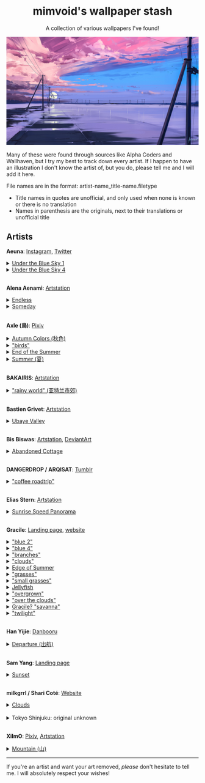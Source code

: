 <h1 align="center">mimvoid's wallpaper stash</h1>
<p align="center">A collection of various wallpapers I've found!</p>

![alena-aenami_endless](wallpapers/alena-aenami_endless.jpg)

Many of these were found through sources like Alpha Coders and Wallhaven, but I try my best to track down every artist. If I happen to have an illustration I don't know the artist of, but you do, please tell me and I will add it here.

File names are in the format: artist-name_title-name.filetype
- Title names in quotes are unofficial, and only used when none is known or there is no translation
- Names in parenthesis are the originals, next to their translations or unofficial title

## Artists

**Aeuna**: [Instagram](https://www.instagram.com/aeuna._/), [Twitter](https://x.com/byAeuna)
<details>
    <summary>
        <a href="https://x.com/byAeuna/status/1667749176443289600/photo/1">Under the Blue Sky 1</a>
    </summary>
    <img src="./wallpapers/aeuna_under-the-blue-sky-1.jpg"/>
</details>

<details>
    <summary>
        <a href="https://x.com/byAeuna/status/1667749176443289600/photo/4">Under the Blue Sky 4</a>
    </summary>
    <img src="./wallpapers/aeuna_under-the-blue-sky-4.jpg"/>
</details>
<br>

**Alena Aenami**: [Artstation](https://www.artstation.com/aenamiart)
<details>
    <summary>
        <a href="https://www.artstation.com/artwork/4bX4eY">Endless</a>
    </summary>
    <img src="./wallpapers/alena-aenami_endless.jpg"/>
</details>

<details>
    <summary>
        <a href="https://www.artstation.com/artwork/Ya4WAb">Someday</a>
    </summary>
    <img src="./wallpapers/alena-aenami_someday.jpg"/>
</details>
<br>

**Axle (鳥)**: [Pixiv](https://www.pixiv.net/en/users/8236670)
<details>
    <summary>
        <a href="https://www.pixiv.net/en/artworks/71328482">Autumn Colors (秋色)</a>
    </summary>
    <img src="./wallpapers/axle_autumn-colors.jpg"/>
</details>

<details>
    <summary>
        <a href="https://www.pixiv.net/en/artworks/97618640">"birds"</a>
    </summary>
    <img src="./wallpapers/axle_birds.jpg"/>
</details>

<details>
    <summary>
        <a href="https://www.pixiv.net/en/artworks/70458152">End of the Summer</a>
    </summary>
    <img src="./wallpapers/axle_end-of-the-summer.jpg"/>
</details>

<details>
    <summary>
        <a href="https://www.pixiv.net/en/artworks/70142035">Summer (夏)</a>
    </summary>
    <img src="./wallpapers/axle_summer.jpg"/>
</details>
<br>

**BAKAIRIS**: [Artstation](https://www.artstation.com/bakairis)
<details>
    <summary>
        <a href="https://www.artstation.com/artwork/YK8DNq">"rainy world" (亚特兰市郊)</a>
    </summary>

Edited version from JaKooLit's [Wallpaper Bank](https://github.com/JaKooLit/Wallpaper-Bank)

<img src="./wallpapers/bakairis_rainy-world.png"/>
</details>
<br>

**Bastien Grivet**: [Artstation](https://www.artstation.com/grivetart)
<details>
    <summary>
        <a href="https://www.artstation.com/artwork/3WdYo">Ubaye Valley</a>
    </summary>
    <img src="./wallpapers/bastien-grivet_ubaye-valley.jpg"/>
</details>
<br>

**Bis Biswas**: [Artstation](https://www.artstation.com/imbis), [DeviantArt](https://www.deviantart.com/bisbiswas)
<details>
    <summary>
        <a href="https://www.deviantart.com/bisbiswas/art/Abandoned-Cottage-949858161">Abandoned Cottage</a>
    </summary>
    <img src="./wallpapers/bis-biswas_abandoned-cottage.jpg"/>
</details>
<br>

**DANGERDROP / ARQISAT**: [Tumblr](https://dangerdrop.tumblr.com/)
<details>
    <summary>
        <a href="https://dangerdrop.tumblr.com/post/140761882420/u620">"coffee </a>
        <a href="https://www.pixiv.net/en/artworks/55725854">roadtrip"</a>
    </summary>
    <img src="./wallpapers/dangerdrop_coffee-roadtrip.jpg"/>
</details>
<br>

**Elias Stern**: [Artstation](https://www.artstation.com/elias_stern)
<details>
    <summary>
        <a href="https://www.artstation.com/artwork/5DmxW">Sunrise Speed Panorama</a>
    </summary>
    <img src="./wallpapers/elias-stern_sunrise.jpeg"/>
</details>
<br>

**Gracile**: [Landing page](https://lit.link/en/gracilejp), [website](https://www.gracile.jp)

<details>
    <summary>
        <a href="https://x.com/gracile_jp/status/1352278374903779329/photo/2">"blue 2"</a>
    </summary>
    <img src="./wallpapers/gracile_blue-2.jpg"/>
</details>
<details>
    <summary>
        <a href="https://x.com/gracile_jp/status/1352278374903779329/photo/4">"blue 4"</a>
    </summary>
    <img src="./wallpapers/gracile_blue-4.jpg"/>
</details>
<details>
    <summary>
        <a href="https://x.com/gracile_jp/status/1389577498862620673/photo/2">"branches"</a>
    </summary>
    <img src="./wallpapers/gracile_branches.jpg"/>
</details>
<details>
    <summary>
        <a href="https://wallhaven.cc/w/e7d368">"clouds"</a>
    </summary>
    <p>Original source unknown</p>
    <img src="./wallpapers/gracile_clouds.jpg"/>
</details>
<details>
    <summary>
        <a href="https://x.com/gracile_jp/status/1168895118784507910/photo/2">Edge of Summer</a>
    </summary>
    <img src="./wallpapers/gracile_edge-of-summer.jpg"/>
</details>
<details>
    <summary>
        <a href="https://x.com/gracile_jp/status/1707043713552368033/photo/1">"grasses"</a>
    </summary>
    <img src="./wallpapers/gracile_grasses.jpg"/>
</details>
<details>
    <summary>
        <a href="https://x.com/gracile_jp/status/1411382155498770433/photo/4">"small grasses"</a>
    </summary>
    <img src="./wallpapers/gracile_small-grass.jpg"/>
</details>
<details>
    <summary>
        <a href="https://x.com/gracile_jp/status1497202048840118277/photo/1">Jellyfish</a>
    </summary>
    <img src="./wallpapers/gracile_jellyfish.jpg"/>
</details>
<details>
    <summary>
        <a href="https://x.com/gracile_jp/status/1356610926397558785/photo/3">"overgrown"</a>
    </summary>
    <img src="./wallpapers/gracile_overgrown.jpg"/>
</details>
<details>
    <summary>
        <a href="https://x.com/gracile_jp/status/1406328138607456258/photo/2">"over the clouds"</a>
    </summary>
    <img src="./wallpapers/gracile_over-the-clouds.jpg"/>
</details>
<details>
    <summary>
        <a href="https://wallhaven.cc/w/ex2dol">Gracile? "savanna"</a>
    </summary>
    <p>Original source unknown</p>
    <img src="./wallpapers/gracile_savanna.jpg"/>
</details>
<details>
    <summary>
        <a href="https://x.com/gracile_jp/status/1789598350595293328">"twilight"</a>
    </summary>
    <img src="./wallpapers/gracile_twilight.jpg"/>
</details>
<br>

**Han Yijie**: [Danbooru](https://danbooru.donmai.us/posts?tags=han_yijie)
<details>
    <summary>
        <a href="https://danbooru.donmai.us/posts/1847025?q=han_yijie">Departure (出航)</a>
    </summary>
    <img src="./wallpapers/hanyijie_departure.jpg"/>
</details>
<br>

**Sam Yang**: [Landing page](https://linktr.ee/samdoesarts)
<details>
    <summary>
        <a href="https://x.com/samdoesarts/status/1696555428228874444">Sunset</a>
    </summary>
    <p>Uncropped original unknown</p>
    <img src="./wallpapers/sam-yang_sunset.png"/>
</details>
<br>

**milkgrrl / Shari Coté**: [Website](https://www.milkgrrl.com/home)
<details>
    <summary>
        <a href="https://www.milkgrrl.com/portfolio?pgid=jja9jy5o-49abe1d5-7966-40a7-a66d-a163695ce767">Clouds</a>
    </summary>
    <img src="./wallpapers/shari-cote_clouds.png"/>
</details>
<br>

<details>
    <summary>Tokyo Shinjuku: original unknown</summary>

Edited version from JaKooLit's [Wallpaper Bank](https://github.com/JaKooLit/Wallpaper-Bank)

<img src="./wallpapers/tokyo-shinjuku.png"/>
</details>
<br>

**XilmO**: [Pixiv](https://www.pixiv.net/en/users/19389056), [Artstation](https://www.artstation.com/yhl)
<details>
    <summary>
        <a href="https://www.pixiv.net/en/artworks/106047489">Mountain (山)</a>
    </summary>
    <img src="./wallpapers/xilmo_mountain.png"/>
</details>

***
If you're an artist and want your art removed, *please* don't hesitate to tell me. I will absolutely respect your wishes!
